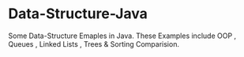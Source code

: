 # Data-Structure-Java
Some Data-Structure Emaples in Java.
These Examples include OOP , Queues , Linked Lists , Trees & Sorting Comparision.
